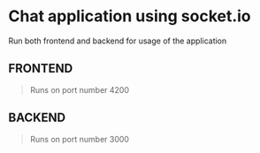 # Chat application using socket.io 

Run both frontend and backend for usage of the application
 
## FRONTEND
> Runs on port number 4200

## BACKEND
> Runs on port number 3000